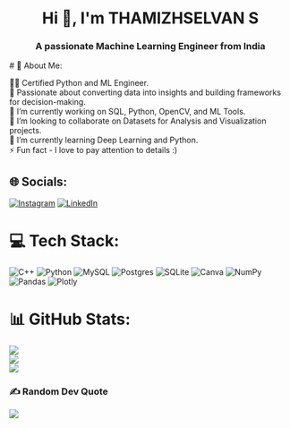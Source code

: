 <h1 align="center">Hi 👋, I'm THAMIZHSELVAN S</h1>
<h3 align="center">A passionate Machine Learning Engineer from India</h3>
# 💫 About Me:

👩‍💻 Certified Python and ML Engineer. <br>
🎯 Passionate about converting data into insights and building frameworks for decision-making. <br>
🔭 I’m currently working on SQL, Python, OpenCV, and ML Tools. <br>
👯 I’m looking to collaborate on Datasets for Analysis and Visualization projects. <br>
🌱 I’m currently learning Deep Learning and Python. <br>
⚡ Fun fact - I love to pay attention to details :)


## 🌐 Socials:
[![Instagram](https://img.shields.io/badge/Instagram-%23E4405F.svg?logo=Instagram&logoColor=white)](https://instagram.com/https://www.instagram.com/_.tanyyy/) [![LinkedIn](https://img.shields.io/badge/LinkedIn-%230077B5.svg?logo=linkedin&logoColor=white)](https://www.linkedin.com/public-profile/settings?lipi=urn%3Ali%3Apage%3Ad_flagship3_profile_self_edit_contact-info%3B43u3RCMVThiysgv2M5XHxg%3D%3D) 

# 💻 Tech Stack:
![C++](https://img.shields.io/badge/c++-%2300599C.svg?style=flat-square&logo=c%2B%2B&logoColor=white) ![Python](https://img.shields.io/badge/python-3670A0?style=flat-square&logo=python&logoColor=ffdd54) ![MySQL](https://img.shields.io/badge/mysql-%2300f.svg?style=flat-square&logo=mysql&logoColor=white) ![Postgres](https://img.shields.io/badge/postgres-%23316192.svg?style=flat-square&logo=postgresql&logoColor=white) ![SQLite](https://img.shields.io/badge/sqlite-%2307405e.svg?style=flat-square&logo=sqlite&logoColor=white) ![Canva](https://img.shields.io/badge/Canva-%2300C4CC.svg?style=flat-square&logo=Canva&logoColor=white) ![NumPy](https://img.shields.io/badge/numpy-%23013243.svg?style=flat-square&logo=numpy&logoColor=white) ![Pandas](https://img.shields.io/badge/pandas-%23150458.svg?style=flat-square&logo=pandas&logoColor=white) ![Plotly](https://img.shields.io/badge/Plotly-%233F4F75.svg?style=flat-square&logo=plotly&logoColor=white)
# 📊 GitHub Stats:
![](https://github-readme-stats.vercel.app/api/top-langs?username=thamizh0308&show_icons=true&locale=en&layout=compact)<br/>
![](https://github-readme-stats.vercel.app/api?username=thamizh0308&show_icons=true&locale=en)<br/>
![](https://github-readme-streak-stats.herokuapp.com/?user=thamizh0308&)

### ✍️ Random Dev Quote
![](https://quotes-github-readme.vercel.app/api?type=vetical&theme=radical)


<!-- Proudly created with GPRM ( https://gprm.itsvg.in ) -->
